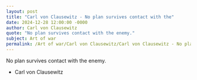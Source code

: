 ```yaml
---
layout: post
title: "Carl von Clausewitz - No plan survives contact with the"
date: 2024-12-28 12:00:00 -0000
author: Carl von Clausewitz
quote: "No plan survives contact with the enemy."
subject: Art of war
permalink: /Art of war/Carl von Clausewitz/Carl von Clausewitz - No plan survives contact with the
---
```


No plan survives contact with the enemy.

- Carl von Clausewitz
